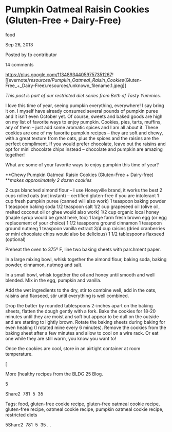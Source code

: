 # Pumpkin Oatmeal Raisin Cookies (Gluten-Free + Dairy-Free)

food

Sep 26, 2013

Posted by fp contributor

14 comments

<https://plus.google.com/113489344059757351267>!\[\[evernote/_resources/Pumpkin_Oatmeal_Raisin_Cookies_(Gluten-Free\_+\_Dairy-Free).resources/unknown_filename.1.jpeg\]\]

_This post is part of our restricted diet series from Beth of Tasty Yummies._

I love this time of year, seeing pumpkin everything, everywhere! I say bring it on. I myself have already consumed several pounds of pumpkin puree and it isn’t even October yet. Of course, sweets and baked goods are high on my list of favorite ways to enjoy pumpkin. Cookies, pies, tarts, muffins, any of them – just add some aromatic spices and I am all about it. These cookies are one of my favorite pumpkin recipes – they are soft and chewy, with a great texture from the oats, plus the spices and the raisins are the perfect compliment. If you would prefer chocolate, leave out the raisins and opt for mini chocolate chips instead – chocolate and pumpkin are amazing together!

What are some of your favorite ways to enjoy pumpkin this time of year?

\*\*Chewy Pumpkin Oatmeal Raisin Cookies (Gluten-Free + Dairy-free)
\*\*_makes approximately 2 dozen cookies_

2 cups blanched almond flour – I use Honeyville brand, it works the best
2 cups rolled oats (not instant) – certified gluten-free if you are intolerant
1 cup fresh pumpkin puree (canned will also work)
1 teaspoon baking powder
1 teaspoon baking soda
1/2 teaspoon salt
1/2 cup grapeseed oil (olive oil, melted coconut oil or ghee would also work)
1/2 cup organic local honey (maple syrup would be great here, too)
1 large farm fresh brown egg (or egg replacement of your choice)
1 1/2 teaspoons ground cinnamon
1 teaspoon ground nutmeg
1 teaspoon vanilla extract
3/4 cup raisins (dried cranberries or mini chocolate chips would also be delicious)
1 1/2 tablespoons flaxseed (optional)

Preheat the oven to 375º F, line two baking sheets with parchment paper.

In a large mixing bowl, whisk together the almond flour, baking soda, baking powder, cinnamon, nutmeg and salt.

In a small bowl, whisk together the oil and honey until smooth and well blended. Mix in the egg, pumpkin and vanilla.

Add the wet ingredients to the dry, stir to combine well, add in the oats, raisins and flaxseed, stir until everything is well combined.

Drop the batter by rounded tablespoons 2-inches apart on the baking sheets, flatten the dough gently with a fork. Bake the cookies for 18-20 minutes until they are moist and soft but appear to be dull on the outside and are starting to lightly brown. Rotate the baking sheets during baking for even heating (I rotated mine every 6 minutes). Remove the cookies from the baking sheet after a few minutes and allow to cool on a wire rack. Or eat one while they are still warm, you know you want to!

Once the cookies are cool, store in an airtight container at room temperature.

\[

More \[healthy recipes from the BLDG 25 Blog.

5

Share2  781  5  35

Tags: food, gluten-free cookie recipe, gluten-free oatmeal cookie recipe, gluten-free recipe, oatmeal cookie recipe, pumpkin oatmeal cookie recipe, restricted diets

5Share2  781  5  35
.
.
